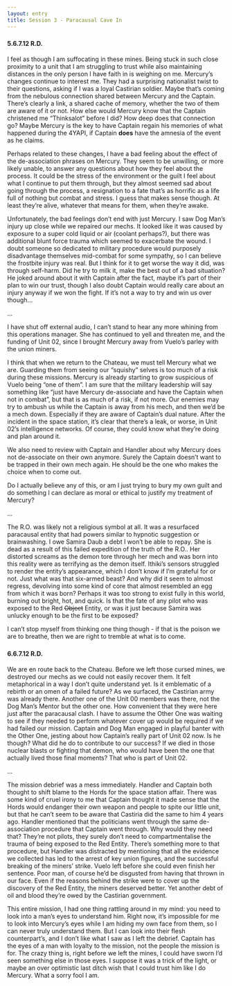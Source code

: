 ```yaml
---
layout: entry
title: Session 3 - Paracausal Cave In
---
```


<div class="header-row">
    <h3></h3>
    <h4>5.6.7.12 <span class="small-text">R.D.</span></h4>
</div>

I feel as though I am suffocating in these mines. Being stuck in such close proximity to a unit that I am struggling to trust while also maintaining distances in the only person I have faith in is weighing on me. Mercury’s changes continue to interest me. They had a surprising nationalist twist to their questions, asking if I was a loyal Castirian soldier. Maybe that’s coming from the nebulous connection shared between Mercury and the Captain. There’s clearly a link, a shared cache of memory, whether the two of them are aware of it or not. How else would Mercury know that the Captain christened me “Thinksalot” before I did? How deep does that connection go? Maybe Mercury is the key to have Captain regain his memories of what happened during the 4YAPI, if Captain **does** have the amnesia of the event as he claims. 

Perhaps related to these changes, I have a bad feeling about the effect of the de-association phrases on Mercury. They seem to be unwilling, or more likely unable, to answer any questions about how they feel about the process. It could be the stress of the environment or the guilt I feel about what I continue to put them through, but they almost seemed sad about going through the process, a resignation to a fate that’s as horrific as a life full of nothing but combat and stress. I guess that makes sense though. At least they’re alive, whatever that means for them, when they’re awake. 

Unfortunately, the bad feelings don’t end with just Mercury. I saw Dog Man’s injury up close while we repaired our mechs. It looked like it was caused by exposure to a super cold liquid or air (coolant perhaps?), but there was additional blunt force trauma which seemed to exacerbate the wound. I doubt someone so dedicated to military procedure would purposely disadvantage themselves mid-combat for some sympathy, so I can believe the frostbite injury was real. But I think for it to get worse the way it did, was through self-harm. Did he try to milk it, make the best out of a bad situation? He joked around about it with Captain after the fact, maybe it’s part of their plan to win our trust, though I also doubt Captain would really care about an injury anyway if we won the fight. If it’s not a way to try and win us over though… 

<div class="break">...</div>

I have shut off external audio, I can’t stand to hear any more whining from this operations manager. She has continued to yell and threaten me, and the funding of Unit 02, since I brought Mercury away from Vuelo’s parley with the union miners. 

I think that when we return to the Chateau, we must tell Mercury what we are. Guarding them from seeing our “squishy” selves is too much of a risk during these missions. Mercury is already starting to grow suspicious of Vuelo being “one of them”. I am sure that the military leadership will say something like “just have Mercury de-associate and have the Captain when not in combat”, but that is as much of a risk, if not more. Our enemies may try to ambush us while the Captain is away from his mech, and then we’d be a mech down. Especially if they are aware of Captain’s dual nature. After the incident in the space station, it’s clear that there’s a leak, or worse, in Unit 02’s intelligence networks. Of course, they could know what they’re doing and plan around it.

We also need to review with Captain and Handler about why Mercury does not de-associate on their own anymore. Surely the Captain doesn’t want to be trapped in their own mech again. He should be the one who makes the choice when to come out. 

Do I actually believe any of this, or am I just trying to bury my own guilt and do something I can declare as moral or ethical to justify my treatment of Mercury?

<div class="break">...</div>

The R.O. was likely not a religious symbol at all. It was a resurfaced paracausal entity that had powers similar to hypnotic suggestion or brainwashing. I owe Samira Daub a debt I won’t be able to repay. She is dead as a result of this failed expedition of the truth of the R.O.. Her distorted screams as the demon tore through her mech and was born into this reality were as terrifying as the demon itself. Ithiki’s sensors struggled to render the entity’s appearance, which I don’t know if I’m grateful for or not. Just what was that six-armed beast? And why did it seem to almost regress, devolving into some kind of core that almost resembled an egg from which it was born? Perhaps it was too strong to exist fully in this world, burning out bright, hot, and quick. Is that the fate of any pilot who was exposed to the Red ~~Object~~ Entity, or was it just because Samira was unlucky enough to be the first to be exposed? 

I can’t stop myself from thinking one thing though - if that is the poison we are to breathe, then we are right to tremble at what is to come. 

<div class="header-row">
    <h3></h3>
    <h4>6.6.7.12 <span class="small-text">R.D.</span></h4>
</div>

We are en route back to the Chateau. Before we left those cursed mines, we destroyed our mechs as we could not easily recover them. It felt metaphorical in a way I don’t quite understand yet. Is it emblematic of a rebirth or an omen of a failed future? As we surfaced, the Castirian army was already there. Another one of the Unit 00 members was there, not the Dog Man’s Mentor but the other one. How convenient that they were here just after the paracausal clash. I have to assume the Other One was waiting to see if they needed to perform whatever cover up would be required if we had failed our mission. Captain and Dog Man engaged in playful banter with the Other One, jesting about how Captain’s really part of Unit 02 now. Is he though? What did he do to contribute to our success? If we died in those nuclear blasts or fighting that demon, who would have been the one that actually lived those final moments? That who is part of Unit 02. 

<div class="break">...</div>

The mission debrief was a mess immediately. Handler and Captain both thought to shift blame to the Hords for the space station affair. There was some kind of cruel irony to me that Captain thought it made sense that the Hords would endanger their own weapon and people to spite our little unit, but that he can’t seem to be aware that Castiria did the same to him 4 years ago. Handler mentioned that the politicians went through the same de-association procedure that Captain went through. Why would they need that? They’re not pilots, they surely don’t need to compartmentalise the trauma of being exposed to the Red Entity. There’s something more to that procedure, but Handler was distracted by mentioning that all the evidence we collected has led to the arrest of key union figures, and the successful breaking of the miners’ strike. Vuelo left before she could even finish her sentence. Poor man, of course he’d be disgusted from having that thrown in our face. Even if the reasons behind the strike were to cover up the discovery of the Red Entity, the miners deserved better. Yet another debt of oil and blood they’re owed by the Castirian government. 

This entire mission, I had one thing rattling around in my mind: you need to look into a man’s eyes to understand him. Right now, it’s impossible for me to look into Mercury’s eyes while I am hiding my own face from them, so I can never truly understand them. But I can look into their flesh counterpart’s, and I don’t like what I saw as I left the debrief. Captain has the eyes of a man with loyalty to the mission, not the people the mission is for. The crazy thing is, right before we left the mines, I could have sworn I’d seen something else in those eyes. I suppose it was a trick of the light, or maybe an over optimistic last ditch wish that I could trust him like I do Mercury. What a sorry fool I am. 